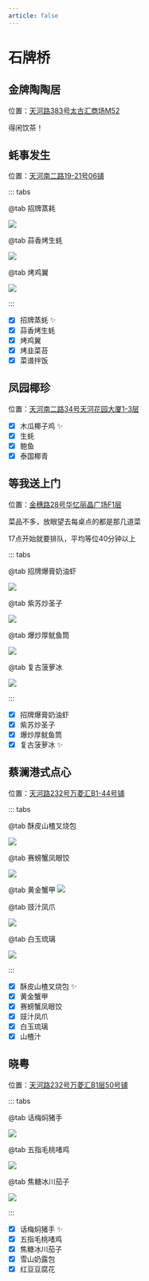 ```yaml
---
article: false
---
```


# 石牌桥

## 金牌陶陶居

<i class="fa-solid fa-location-dot"></i> 位置：<a href="https://ditu.amap.com/place/B0FFKBM4CQ" target="_blank">天河路383号太古汇商场M52</a>

得闲饮茶！

## 蚝事发生

<i class="fa-solid fa-location-dot"></i> 位置：<a href="https://ditu.amap.com/place/B0IRV5SRRG" target="_blank">天河南二路19-21号06铺</a>

::: tabs

@tab 招牌蒸耗

![](https://img.sherry4869.com/blog/life/food/china/guangdong/guangzhou/th/spq/hsfs/1.jpg)

@tab 蒜香烤生蚝

![](https://img.sherry4869.com/blog/life/food/china/guangdong/guangzhou/th/spq/hsfs/2.jpg)

@tab 烤鸡翼

![](https://img.sherry4869.com/blog/life/food/china/guangdong/guangzhou/th/spq/hsfs/3.jpg)

:::

- [x] 招牌蒸蚝 ✨
- [x] 蒜香烤生蚝
- [x] 烤鸡翼
- [x] 烤韭菜苔
- [x] 菜谱拌饭

## 凤园椰珍

<i class="fa-solid fa-location-dot"></i> 位置：<a href="https://ditu.amap.com/place/B0FFF35AYJ" target="_blank">天河南二路34号天河花园大厦1-3层</a>

- [x] 木瓜椰子鸡 ✨
- [x] 生蚝
- [x] 鲍鱼
- [x] 泰国椰青

## 等我送上门

<i class="fa-solid fa-location-dot"></i> 位置：<a href="https://ditu.amap.com/place/B0FFLM2917" target="_blank">金穗路28号华忆丽晶广场F1层</a>

菜品不多，放眼望去每桌点的都是那几道菜

17点开始就要排队，平均等位40分钟以上

::: tabs

@tab 招牌爆膏奶油虾

![](https://img.sherry4869.com/blog/life/food/china/guangdong/guangzhou/th/spq/dwssm/2.jpg)

@tab 紫苏炒圣子

![](https://img.sherry4869.com/blog/life/food/china/guangdong/guangzhou/th/spq/dwssm/1.jpg)

@tab 爆炒厚鱿鱼筒

![](https://img.sherry4869.com/blog/life/food/china/guangdong/guangzhou/th/spq/dwssm/3.jpg)

@tab 复古菠萝冰

![](https://img.sherry4869.com/blog/life/food/china/guangdong/guangzhou/th/spq/dwssm/4.jpg)

:::

- [x] 招牌爆膏奶油虾
- [x] 紫苏炒圣子
- [x] 爆炒厚鱿鱼筒
- [x] 复古菠萝冰 ✨

## 蔡澜港式点心

<i class="fa-solid fa-location-dot"></i> 位置：<a href="https://ditu.amap.com/place/B0J6GBF964" target="_blank">天河路232号万菱汇B1-44号铺</a>

::: tabs

@tab 酥皮山楂叉烧包

![](https://img.sherry4869.com/blog/life/food/china/guangdong/guangzhou/th/spq/cl/1.jpg)

@tab 赛螃蟹凤眼饺

![](https://img.sherry4869.com/blog/life/food/china/guangdong/guangzhou/th/spq/cl/2.jpg)

@tab 黄金蟹甲
![](https://img.sherry4869.com/blog/life/food/china/guangdong/guangzhou/th/spq/cl/3.jpg)

@tab 豉汁凤爪

![](https://img.sherry4869.com/blog/life/food/china/guangdong/guangzhou/th/spq/cl/4.jpg)

@tab 白玉琉璃

![](https://img.sherry4869.com/blog/life/food/china/guangdong/guangzhou/th/spq/cl/5.jpg)

:::

- [x] 酥皮山楂叉烧包 ✨
- [x] 黄金蟹甲
- [x] 赛螃蟹凤眼饺
- [x] 豉汁凤爪
- [x] 白玉琉璃
- [x] 山楂汁

## 晓粤

<i class="fa-solid fa-location-dot"></i> 位置：<a href="https://ditu.amap.com/place/B0GKTSO2ZH" target="_blank">天河路232号万菱汇B1层50号铺</a>

::: tabs

@tab 话梅焖猪手

![](https://img.sherry4869.com/blog/life/food/china/guangdong/guangzhou/th/spq/xy/1.jpg)

@tab 五指毛桃啫鸡

![](https://img.sherry4869.com/blog/life/food/china/guangdong/guangzhou/th/spq/xy/2.jpg)

@tab 焦糖冰川茄子

![](https://img.sherry4869.com/blog/life/food/china/guangdong/guangzhou/th/spq/xy/3.jpg)

:::

- [x] 话梅焖猪手 ✨
- [x] 五指毛桃啫鸡
- [x] 焦糖冰川茄子
- [x] 雪山奶露包
- [x] 红豆豆腐花